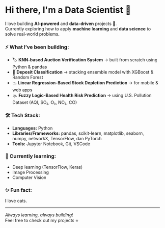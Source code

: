 # Hi there, I'm a Data Scientist 👋

I love building **AI-powered** and **data-driven** projects 🚀.  
Currently exploring how to apply **machine learning** and **data science** to solve real-world problems.

### ⚡ What I’ve been building:
- 🏷️ **KNN-based Auction Verification System** → built from scratch using Python & pandas
- 🏦 **Deposit Classification** → stacking ensemble model with XGBoost & Random Forest
- 📉 **Linear Regression-Based Stock Depletion Prediction** → for mobile & web apps
- 🌫️ **Fuzzy Logic-Based Health Risk Prediction** → using U.S. Pollution Dataset (AQI, SO₂, O₃, NO₂, CO)

### 🛠️ Tech Stack:
- **Languages:** Python
- **Libraries/Frameworks:** pandas, scikit-learn, matplotlib, seaborn, numpy, networkX, TensorFlow, dan PyTorch
- **Tools:** Jupyter Notebook, Git, VSCode

### 🌱 Currently learning:
- Deep learning (TensorFlow, Keras)
- Image Processing
- Computer Vision

### ✨ Fun fact:
I love cats.

---

_Always learning, always building!_  
Feel free to check out my projects ⭐
